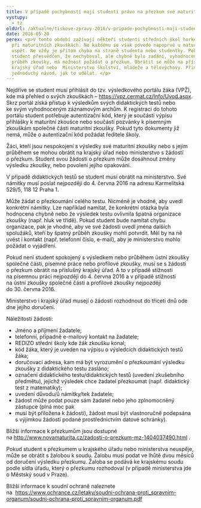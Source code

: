 ```yaml
---
title: V případě pochybností mají studenti právo na přezkum své maturity
vystupy:
  - tz
oldUrl: /aktualne/tiskove-zpravy-2016/v-pripade-pochybnosti-maji-studenti-pravo-na-prezkum-sve-maturity
date: 2016-05-20
perex: <p>V tomto období zažívají někteří studenti středních škol horké chvíle
  při maturitních zkouškách. Ne každému se však povede napoprvé u maturity
  uspět. Ne vždy je přitom chyba na straně studenta nebo studentky. Pokud je
  student přesvědčen, že nechyboval, ale chybné bylo zadání, vyhodnocení nebo
  průběh zkoušky, má možnost požádat o přezkum. Obrátit se může na příslušný
  krajský úřad nebo  Ministerstvo školství, mládeže a tělovýchovy. Přinášíme
  jednoduchý návod, jak to udělat. </p>
---
```

<!-- imported from the old website -->
<p>Nejdříve se student musí přihlásit do&nbsp;tzv. výsledkového portálu žáka (VPŽ), kde má přehled o&nbsp;svých zkouškách &ndash; <a href="https://vpz.cermat.cz/Info/Uvod.aspx">https://vpz.cermat.cz/Info/Uvod.aspx</a>. Skrz portál získá přístup k&nbsp;výsledkům svých didaktických testů nebo ke&nbsp;svým vyhodnoceným záznamovým archům. K&nbsp;registraci do&nbsp;tohoto portálu student potřebuje autentizační kód, který je součástí výpisu přihlášky k&nbsp;maturitní zkoušce nebo součástí pozvánky k&nbsp;písemným zkouškám společné části maturitní zkoušky. Pokud tyto dokumenty již nemá, může o&nbsp;autentizační kód požádat ředitele školy.</p>

<p>Žáci, kteří jsou nespokojení s&nbsp;výsledky své maturitní zkoušky nebo s&nbsp;jejím průběhem se mohou obrátit na&nbsp;krajský úřad nebo ministerstvo s&nbsp;žádostí o&nbsp;přezkum. Student svou žádostí o&nbsp;přezkum může dosáhnout změny výsledku zkoušky, nebo povolení jejího opakování.</p>

<p>V&nbsp;případě didaktických testů se student musí obrátit na&nbsp;ministerstvo. Své námitky musí poslat nejpozději do&nbsp;4.&nbsp;června 2016 na&nbsp;adresu Karmelitská 529/5, 118&nbsp;12&nbsp;Praha 1.&nbsp;</p>

<p>Může žádat o&nbsp;přezkoumání celého testu. Nicméně je vhodné, aby uvedl konkrétní námitky. Lze například namítat, že&nbsp;konkrétní otázka byla hodnocena chybně nebo že&nbsp;výsledek testu ovlivnila špatná organizace zkoušky (např.&nbsp;hluk ve&nbsp;třídě). Pokud student bude namítat chybu organizace, pak je vhodné, aby ve&nbsp;své žádosti uvedl jména dalších spolužáků, kteří by špatný průběh zkoušky mohli potvrdit. Měl by na&nbsp;ně uvést i&nbsp;kontakt (např.&nbsp;telefonní číslo, e-mail), aby je ministerstvo mohlo požádat o&nbsp;vyjádření.</p>

<p>Pokud není student spokojený s&nbsp;výsledkem nebo průběhem ústní zkoušky společné části, písemné práce nebo profilové zkoušky, musí se s&nbsp;žádostí o&nbsp;přezkum obrátit na&nbsp;příslušný krajský úřad. A&nbsp;to v&nbsp;případě stížnosti na&nbsp;písemnou práci nejpozději do&nbsp;4.&nbsp;června 2016 a&nbsp;v&nbsp;případě stížnosti na&nbsp;ústní zkoušky společné části a&nbsp;profilové zkoušky nejpozději do&nbsp;30.&nbsp;června 2016.</p>

<p>Ministerstvo i&nbsp;krajský úřad musejí o&nbsp;žádosti rozhodnout do&nbsp;třiceti dnů ode dne jejího doručení.&nbsp;</p>

<p>Náležitosti žádosti:</p>

<ul>
	<li>Jméno a&nbsp;příjmení žadatele;</li>
	<li>telefonní, případně e-mailový kontakt na&nbsp;žadatele;</li>
	<li>REDIZO střední školy kde žák zkoušku konal;</li>
	<li>kód žáka, který je uveden na&nbsp;výpisu o&nbsp;výsledcích didaktických testů žáka;</li>
	<li>doručovací adresa, kam má být vyrozumění o&nbsp;přezkoumání výsledku zkoušky z&nbsp;didaktického testu zasláno;</li>
	<li>označení didaktického testu/didaktických testů (uvedení zkušebního předmětu), jejichž výsledek chce žadatel přezkoumat (např.&nbsp;didaktický test z&nbsp;matematiky);</li>
	<li>uvedení důvodu/ů námitky/tek žadatele;</li>
	<li>žádost může podat pouze sám žadatel nebo jeho zplnomocněný zástupce (plná moc pak</li>
	<li>musí být přiložena k&nbsp;žádosti), žádost musí být vlastnoručně podepsána s&nbsp;výjimkou žádosti podané prostřednictvím datové schránky).</li>
</ul>

<p>Bližší informace k&nbsp;přezkumům jsou dostupné na&nbsp;<a href="http://www.novamaturita.cz/zadosti-o-prezkum-mz-1404037490.html">http://www.novamaturita.cz/zadosti-o-prezkum-mz-1404037490.html</a>&nbsp;.</p>

<p>Pokud student s&nbsp;přezkumem u&nbsp;krajského úřadu nebo ministerstva neuspěje, může se obrátit s&nbsp;žalobou k&nbsp;soudu. Žalobu musí podat ve&nbsp;lhůtě dvou měsíců od&nbsp;doručení výsledku přezkumu. Žaloba se podává ke&nbsp;krajskému soudu podle sídla úřadu, který o&nbsp;přezkumu rozhodoval (v&nbsp;případě ministerstva jde o&nbsp;Městský soud v&nbsp;Praze).</p>

<p>Bližší informace k&nbsp;soudní ochraně naleznete na&nbsp;&nbsp;<a href="/stiznosti-na-urady/chcete-si-stezovat/zivotni-situace-problemy-a-jejich-reseni/soudni-ochrana-proti-rozhodnuti-spravnich-organu/">https://www.ochrance.cz/letaky/soudni-ochrana-proti_spravnim-organum/soudni-ochrana-proti_spravnim-organum.pdf</a></p>
